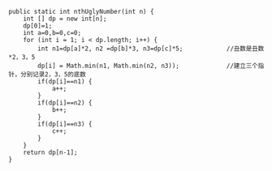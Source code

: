     public static int nthUglyNumber(int n) {
		int [] dp = new int[n];
		dp[0]=1;
		int a=0,b=0,c=0;
		for (int i = 1; i < dp.length; i++) {
			int n1=dp[a]*2, n2 =dp[b]*3, n3=dp[c]*5;			//丑数是丑数*2，3，5
			dp[i] = Math.min(n1, Math.min(n2, n3));				//建立三个指针，分别记录2，3，5的底数
			if(dp[i]==n1) {
				a++;
			}
			if(dp[i]==n2) {
				b++;
			}
			if(dp[i]==n3) {
				c++;
			}
		}
		return dp[n-1];
    }

